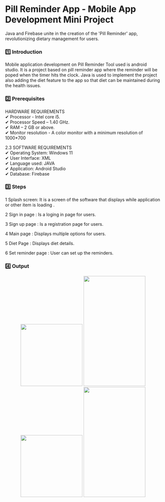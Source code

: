 # Pill Reminder App - Mobile App Development Mini Project

Java and Firebase unite in the creation of the 'Pill Reminder' app, revolutionizing dietary management for users.

### :one: Introduction
Mobile application development on Pill Reminder Tool used is android studio. It is a project based on pill reminder app where the reminder will be poped when the timer hits the clock. Java is used to implement the project also adding the diet feature to the app so that diet can be maintained during the health issues.

### :two: Prerequisites
HARDWARE REQUIREMENTS <br>
✔ Processor - Intel core i5. <br>
✔ Processor Speed – 1.40 GHz. <br>
✔ RAM – 2 GB or above. <br>
✔ Monitor resolution - A color monitor with a minimum resolution of 1000*700 <br>

2.3 SOFTWARE REQUIREMENTS <br>
✔ Operating System: Windows 11 <br>
✔ User Interface: XML <br>
✔ Language used: JAVA <br>
✔ Application: Android Studio <br>
✔ Database: Firebase <br>

### :three: Steps 
1 Splash screen: It is a screen of the software that displays while application or other item is loading  .

2 Sign in page : Is a loging in page for users.

3 Sign up page : Is a registration page for users.

4 Main page : Displays multiple options for users.

5 Diet Page : Displays diet details.

6 Set reminder page : User can set up the reminders.

### :four: Output
<p align=center>
<img src = "https://github.com/Ranith27/Mobile-Application-Development/assets/115481333/f4a90e65-c8cf-498d-9af7-b54c0a269524" width =200>
<img src = "https://github.com/Ranith27/Mobile-Application-Development/assets/115481333/1348867e-4f4e-408a-b522-7bc5da868afb" width =200 height =355>
<img src = "https://github.com/Ranith27/Mobile-Application-Development/assets/115481333/6fa179d2-5769-409a-9e90-fa631160abad" width =200>
<img src = "https://github.com/Ranith27/Mobile-Application-Development/assets/115481333/00ba4d1d-00d2-4547-96c3-9208ee69f26c" width =200 height =355>
